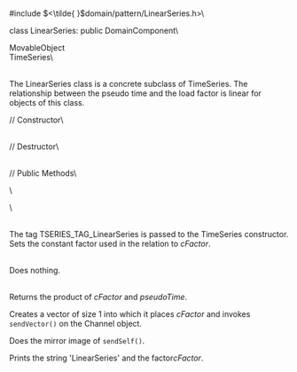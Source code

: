 \
\#include $<\tilde{ }$domain/pattern/LinearSeries.h$>$\

class LinearSeries: public DomainComponent\

MovableObject\
TimeSeries\

\
The LinearSeries class is a concrete subclass of TimeSeries. The
relationship between the pseudo time and the load factor is linear for
objects of this class.

// Constructor\

\
// Destructor\

\
// Public Methods\

\

\

\
The tag TSERIES_TAG_LinearSeries is passed to the TimeSeries
constructor. Sets the constant factor used in the relation to
*cFactor*.

\
Does nothing.

\
Returns the product of *cFactor* and *pseudoTime*.

Creates a vector of size 1 into which it places *cFactor* and invokes
`sendVector()` on the Channel object.

Does the mirror image of `sendSelf()`.

Prints the string 'LinearSeries' and the factor*cFactor*.
